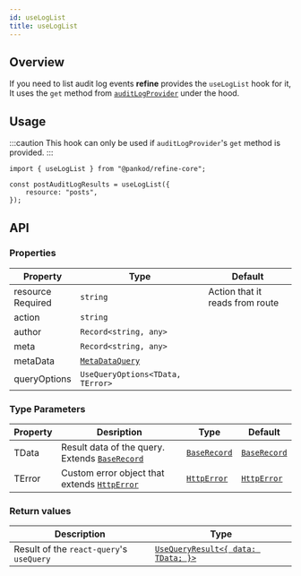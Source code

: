 ```yaml
---
id: useLogList
title: useLogList
---
```


## Overview

If you need to list audit log events **refine** provides the `useLogList` hook for it, It uses the `get` method from [`auditLogProvider`](/api-reference/core/providers/audit-log-provider.md#get) under the hood.

## Usage

:::caution
This hook can only be used if `auditLogProvider`'s `get` method is provided.
:::

```tsx
import { useLogList } from "@pankod/refine-core";

const postAuditLogResults = useLogList({
    resource: "posts",
});
```

## API

### Properties

| Property                                                                                            | Type                                                 | Default                         |
| --------------------------------------------------------------------------------------------------- | ---------------------------------------------------- | ------------------------------- |
| <div className="required-block"><div>resource</div> <div className=" required">Required</div></div> | `string`                                             | Action that it reads from route |
| action                                                                                              | `string`                                             |                                 |
| author                                                                                              | `Record<string, any>`                                |                                 |
| meta                                                                                                | `Record<string, any>`                                |                                 |
| metaData                                                                                            | [`MetaDataQuery`](/api-reference/core/interfaces.md#metadataquery) |                                 |
| queryOptions                                                                                        | `UseQueryOptions<TData, TError>`                     |                                 |

### Type Parameters

| Property | Desription                                                                       | Type                                           | Default                                        |
| -------- | -------------------------------------------------------------------------------- | ---------------------------------------------- | ---------------------------------------------- |
| TData    | Result data of the query. Extends [`BaseRecord`](/api-reference/core/interfaces.md#baserecord) | [`BaseRecord`](/api-reference/core/interfaces.md#baserecord) | [`BaseRecord`](/api-reference/core/interfaces.md#baserecord) |
| TError   | Custom error object that extends [`HttpError`](/api-reference/core/interfaces.md#httperror)    | [`HttpError`](/api-reference/core/interfaces.md#httperror)   | [`HttpError`](/api-reference/core/interfaces.md#httperror)   |

### Return values

| Description                              | Type                                                                                      |
| ---------------------------------------- | ----------------------------------------------------------------------------------------- |
| Result of the `react-query`'s `useQuery` | [`UseQueryResult<{ data: TData; }>`](https://react-query.tanstack.com/reference/useQuery) |
